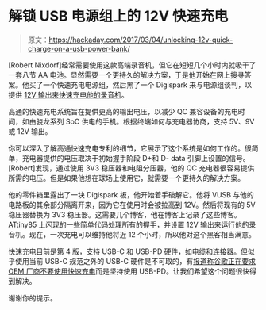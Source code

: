 # 解锁 USB 电源组上的 12V 快速充电

> 原文：<https://hackaday.com/2017/03/04/unlocking-12v-quick-charge-on-a-usb-power-bank/>

[Robert Nixdorf]经常需要使用这款高端录音机，但它在短短几个小时内就吸干了一套八节 AA 电池。显然需要一个更持久的解决方案，于是他开始在网上搜寻答案。他买了一个快速充电电源组，然后黑了一个 Digispark 来与电源组谈判，以提供 [12V 输出来快速充电他的录音机](http://blog.rnix.de/12v-from-a-usb-powerbank/)。

高通的快速充电系统旨在提供更高的输出电压，以减少 QC 兼容设备的充电时间，如由骁龙系列 SoC 供电的手机。根据终端如何与充电器协商，支持 5V、9V 或 12V 输出。

你可以深入了解高通快速充电专利的细节，它展示了这个系统是如何工作的。很简单，充电器提供的电压取决于初始握手阶段 D+和 D- data 引脚上设置的信号。[Robert]发现，通过使用 3V3 稳压器和电阻分压器，他的 QC 充电器很容易提供所需的电压。但是如果他想在球场上使用它，就需要一个更持久的解决方案。

他的零件箱里露出了一块 Digispark 板，他开始着手破解它。他将 VUSB 与他的电路板的其余部分隔离开来，因为它在使用时会被拉高到 12V。然后将现有的 5V 稳压器替换为 3V3 稳压器。这需要几个博客，他在博客上记录了这些博客。ATtiny85 上闪现的一些简单代码处理所有的握手，并设置 12V 输出来运行他的录音机。现在，一次充电可以维持他将近 12 个小时，所以他对这个黑客相当满意。

快速充电目前是第 4 版，支持 USB-C 和 USB-PD 硬件，如电缆和连接器。但似乎使用当前 USB-C 规范之外的 USB-C 硬件是不可取的，有[报道称谷歌正在要求 OEM 厂商不要使用快速充电](https://arstechnica.com/gadgets/2016/11/google-threatens-qualcomm-quick-charge-with-android-incompatibility/)而是坚持使用 USB-PD。让我们希望这个问题很快得到解决。

谢谢你的提示。